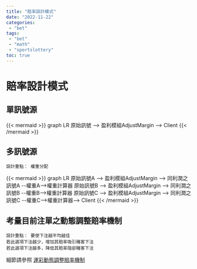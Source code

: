 ```yaml
---
title: "賠率設計模式"
date: "2022-11-22"
categories:
 - "bet"
tags:
 - "bet"
 - "math"
 - "sportslottery"
toc: true
---
```


# 賠率設計模式

## 單訊號源
{{< mermaid >}}
graph LR
原始訊號 --> 盈利模組AdjustMargin --> Client
{{< /mermaid >}}

## 多訊號源
`設計重點： 權重分配`

{{< mermaid >}}
graph LR
原始訊號A --> 盈利模組AdjustMargin --> 同利潤之訊號A --權重A-->權重計算器
原始訊號B --> 盈利模組AdjustMargin --> 同利潤之訊號B --權重B-->權重計算器
原始訊號C --> 盈利模組AdjustMargin --> 同利潤之訊號C --權重C-->權重計算器--> Client
{{< /mermaid >}}

<!--more-->

## 考量目前注單之動態調整賠率機制

```
設計重點： 要使下注越平均越佳
若此選項下注越少，增加其賠率吸引賭客下注
若此選項下注越多，降低其賠率阻卻賭客下注
```

細節請參照 [運彩動態調整賠率機制](dynamic_bet_adjust.md)


